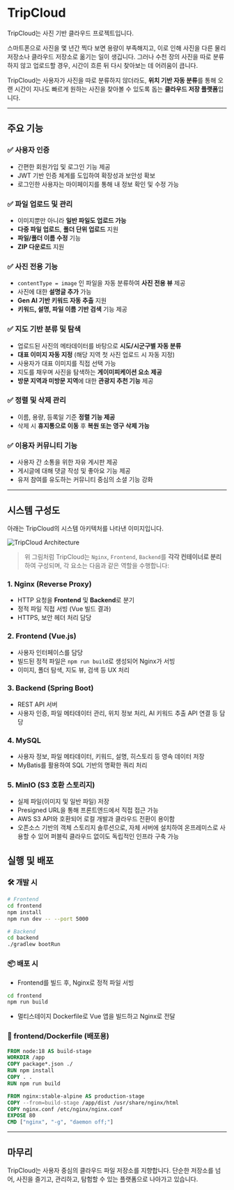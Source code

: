 # TripCloud

TripCloud는 사진 기반 클라우드 프로젝트입니다.

스마트폰으로 사진을 몇 년간 찍다 보면 용량이 부족해지고, 이로 인해 사진을 다른 물리 저장소나 클라우드 저장소로 옮기는 일이 생깁니다. 그러나 수천 장의 사진을 따로 분류하지 않고 업로드할 경우, 시간이 흐른 뒤 다시 찾아보는 데 어려움이 큽니다.

TripCloud는 사용자가 사진을 따로 분류하지 않더라도, **위치 기반 자동 분류**를 통해 오랜 시간이 지나도 빠르게 원하는 사진을 찾아볼 수 있도록 돕는 **클라우드 저장 플랫폼**입니다.

---

## 주요 기능

### ✅ 사용자 인증

- 간편한 회원가입 및 로그인 기능 제공
- JWT 기반 인증 체계를 도입하여 확장성과 보안성 확보
- 로그인한 사용자는 마이페이지를 통해 내 정보 확인 및 수정 가능

### ✅ 파일 업로드 및 관리

- 이미지뿐만 아니라 **일반 파일도 업로드 가능**
- **다중 파일 업로드**, **폴더 단위 업로드** 지원
- **파일/폴더 이름 수정** 기능
- **ZIP 다운로드** 지원

### ✅ 사진 전용 기능

- `contentType = image` 인 파일을 자동 분류하여 **사진 전용 뷰** 제공
- 사진에 대한 **설명글 추가** 가능
- **Gen AI 기반 키워드 자동 추출** 지원
- **키워드, 설명, 파일 이름 기반 검색** 기능 제공

### ✅ 지도 기반 분류 및 탐색

- 업로드된 사진의 메타데이터를 바탕으로 **시도/시군구별 자동 분류**
- **대표 이미지 자동 지정** (해당 지역 첫 사진 업로드 시 자동 지정)
- 사용자가 대표 이미지를 직접 선택 가능
- 지도를 채우며 사진을 탐색하는 **게이미피케이션 요소 제공**
- **방문 지역과 미방문 지역**에 대한 **관광지 추천 기능** 제공

### ✅ 정렬 및 삭제 관리

- 이름, 용량, 등록일 기준 **정렬 기능 제공**
- 삭제 시 **휴지통으로 이동** 후 **복원 또는 영구 삭제 가능**

### ✅ 이용자 커뮤니티 기능

- 사용자 간 소통을 위한 자유 게시판 제공
- 게시글에 대해 댓글 작성 및 좋아요 기능 제공
- 유저 참여를 유도하는 커뮤니티 중심의 소셜 기능 강화

---

## 시스템 구성도

아래는 TripCloud의 시스템 아키텍처를 나타낸 이미지입니다.

![TripCloud Architecture](./docs/architecture.png)

> 위 그림처럼 TripCloud는 `Nginx`, `Frontend`, `Backend`를 **각각 컨테이너로 분리**하여 구성되며, 각 요소는 다음과 같은 역할을 수행합니다:

### 1. **Nginx (Reverse Proxy)**

- HTTP 요청을 **Frontend** 및 **Backend**로 분기
- 정적 파일 직접 서빙 (Vue 빌드 결과)
- HTTPS, 보안 헤더 처리 담당

### 2. **Frontend (Vue.js)**

- 사용자 인터페이스를 담당
- 빌드된 정적 파일은 `npm run build`로 생성되어 Nginx가 서빙
- 이미지, 폴더 탐색, 지도 뷰, 검색 등 UX 처리

### 3. **Backend (Spring Boot)**

- REST API 서버
- 사용자 인증, 파일 메타데이터 관리, 위치 정보 처리, AI 키워드 추출 API 연결 등 담당

### 4. **MySQL**

- 사용자 정보, 파일 메타데이터, 키워드, 설명, 히스토리 등 영속 데이터 저장
- MyBatis를 활용하여 SQL 기반의 명확한 쿼리 처리

### 5. **MinIO (S3 호환 스토리지)**

- 실제 파일(이미지 및 일반 파일) 저장
- Presigned URL을 통해 프론트엔드에서 직접 접근 가능
- AWS S3 API와 호환되어 로컬 개발과 클라우드 전환이 용이함
- 오픈소스 기반의 객체 스토리지 솔루션으로, 자체 서버에 설치하여 온프레미스로 사용할 수 있어 퍼블릭 클라우드 없이도 독립적인 인프라 구축 가능

## 실행 및 배포

### 🛠️ 개발 시

```bash
# Frontend
cd frontend
npm install
npm run dev -- --port 5000

# Backend
cd backend
./gradlew bootRun
```

### 📦 배포 시

- Frontend를 빌드 후, Nginx로 정적 파일 서빙

```bash
cd frontend
npm run build
```

- 멀티스테이지 Dockerfile로 Vue 앱을 빌드하고 Nginx로 전달

### 📄 frontend/Dockerfile (배포용)

```Dockerfile
FROM node:18 AS build-stage
WORKDIR /app
COPY package*.json ./
RUN npm install
COPY . .
RUN npm run build

FROM nginx:stable-alpine AS production-stage
COPY --from=build-stage /app/dist /usr/share/nginx/html
COPY nginx.conf /etc/nginx/nginx.conf
EXPOSE 80
CMD ["nginx", "-g", "daemon off;"]
```

---

## 마무리

TripCloud는 사용자 중심의 클라우드 파일 저장소를 지향합니다. 단순한 저장소를 넘어, 사진을 즐기고, 관리하고, 탐험할 수 있는 플랫폼으로 나아가고 있습니다.
